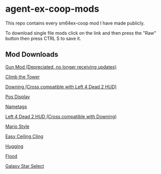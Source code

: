# agent-ex-coop-mods
This repo contains every sm64ex-coop mod I have made publicly.

To download single file mods click on the link and then press the "Raw" button then press CTRL S to save it.

## Mod Downloads

[Gun Mod (Depreciated, no longer receiving updates)](./mods/gun-mod/gun-mod.zip)

[Climb the Tower](./mods/climb-the-tower/climb-the-tower.zip)

[Downing (Cross compatible with Left 4 Dead 2 HUD)](./mods/downing.lua)

[Pos Display](./mods/pos-display.lua)

[Nametags](./mods/nametags.lua)

[Left 4 Dead 2 HUD (Cross compatible with Downing)](./mods/l4d2-hud/l4d2-hud.zip)

[Mario Style](./mods/mario-style/mario-style.zip)

[Easy Ceiling Cling](./mods/easy-ceiling-cling.lua)

[Hugging](./mods/hugging.lua)

[Flood](./mods/flood/flood.zip)

[Galaxy Star Select](./mods/galaxy-star-select/galaxy-star-select.zip)